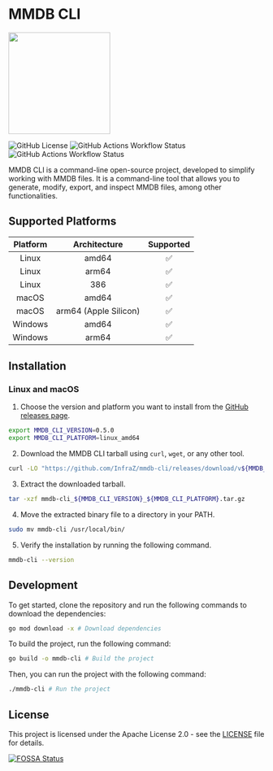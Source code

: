 # MMDB CLI
<img src="https://docs.infraz.io/img/logo/logo_transparent_white.png" width="200">

![GitHub License](https://img.shields.io/github/license/InfraZ/mmdb-cli)
![GitHub Actions Workflow Status](https://img.shields.io/github/actions/workflow/status/InfraZ/mmdb-cli/release.yaml)
![GitHub Actions Workflow Status](https://img.shields.io/github/actions/workflow/status/InfraZ/mmdb-cli/tests.yaml)

MMDB CLI is a command-line open-source project, developed to simplify working with MMDB files. It is a command-line tool that allows you to generate, modify, export, and inspect MMDB files, among other functionalities.

## Supported Platforms

| Platform |     Architecture      | Supported |
| :------: | :-------------------: | :-------: |
|  Linux   |         amd64         |    ✅     |
|  Linux   |         arm64         |    ✅     |
|  Linux   |          386          |    ✅     |
|  macOS   |         amd64         |    ✅     |
|  macOS   | arm64 (Apple Silicon) |    ✅     |
| Windows  |         amd64         |    ✅     |
| Windows  |         arm64         |    ✅     |

## Installation

### Linux and macOS

1. Choose the version and platform you want to install from the [GitHub releases page](https://github.com/InfraZ/mmdb-cli/releases).

```bash
export MMDB_CLI_VERSION=0.5.0
export MMDB_CLI_PLATFORM=linux_amd64
```

2. Download the MMDB CLI tarball using `curl`, `wget`, or any other tool.

```bash
curl -LO "https://github.com/InfraZ/mmdb-cli/releases/download/v${MMDB_CLI_VERSION}/mmdb-cli_${MMDB_CLI_VERSION}_${MMDB_CLI_PLATFORM}.tar.gz"
```

3. Extract the downloaded tarball.

```bash
tar -xzf mmdb-cli_${MMDB_CLI_VERSION}_${MMDB_CLI_PLATFORM}.tar.gz
```

4. Move the extracted binary file to a directory in your PATH.

```bash
sudo mv mmdb-cli /usr/local/bin/
```

5. Verify the installation by running the following command.

```bash
mmdb-cli --version
```

## Development
To get started, clone the repository and run the following commands to download the dependencies:
```bash
go mod download -x # Download dependencies
```

To build the project, run the following command:
```bash
go build -o mmdb-cli # Build the project
```

Then, you can run the project with the following command:
```bash
./mmdb-cli # Run the project
```

## License
This project is licensed under the Apache License 2.0 - see the [LICENSE](LICENSE) file for details.

[![FOSSA Status](https://app.fossa.com/api/projects/git%2Bgithub.com%2Fmohsenmottaghi%2Fmmdb-cli.svg?type=large&issueType=license)](https://app.fossa.com/projects/git%2Bgithub.com%2Fmohsenmottaghi%2Fmmdb-cli?ref=badge_large&issueType=license)